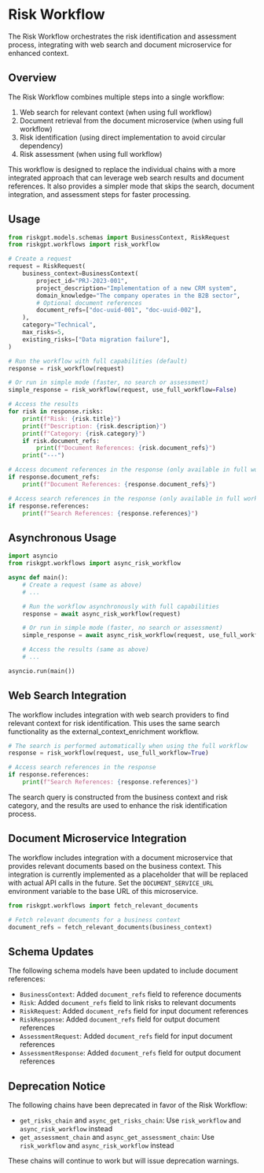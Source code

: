 # Risk Workflow

The Risk Workflow orchestrates the risk identification and assessment process, integrating with web search and document microservice for enhanced context.

## Overview

The Risk Workflow combines multiple steps into a single workflow:

1. Web search for relevant context (when using full workflow)
2. Document retrieval from the document microservice (when using full workflow)
3. Risk identification (using direct implementation to avoid circular dependency)
4. Risk assessment (when using full workflow)

This workflow is designed to replace the individual chains with a more integrated approach that can leverage web search results and document references. It also provides a simpler mode that skips the search, document integration, and assessment steps for faster processing.

## Usage

```python
from riskgpt.models.schemas import BusinessContext, RiskRequest
from riskgpt.workflows import risk_workflow

# Create a request
request = RiskRequest(
    business_context=BusinessContext(
        project_id="PRJ-2023-001",
        project_description="Implementation of a new CRM system",
        domain_knowledge="The company operates in the B2B sector",
        # Optional document references
        document_refs=["doc-uuid-001", "doc-uuid-002"],
    ),
    category="Technical",
    max_risks=5,
    existing_risks=["Data migration failure"],
)

# Run the workflow with full capabilities (default)
response = risk_workflow(request)

# Or run in simple mode (faster, no search or assessment)
simple_response = risk_workflow(request, use_full_workflow=False)

# Access the results
for risk in response.risks:
    print(f"Risk: {risk.title}")
    print(f"Description: {risk.description}")
    print(f"Category: {risk.category}")
    if risk.document_refs:
        print(f"Document References: {risk.document_refs}")
    print("---")

# Access document references in the response (only available in full workflow mode)
if response.document_refs:
    print(f"Document References: {response.document_refs}")

# Access search references in the response (only available in full workflow mode)
if response.references:
    print(f"Search References: {response.references}")
```

## Asynchronous Usage

```python
import asyncio
from riskgpt.workflows import async_risk_workflow

async def main():
    # Create a request (same as above)
    # ...

    # Run the workflow asynchronously with full capabilities
    response = await async_risk_workflow(request)

    # Or run in simple mode (faster, no search or assessment)
    simple_response = await async_risk_workflow(request, use_full_workflow=False)

    # Access the results (same as above)
    # ...

asyncio.run(main())
```

## Web Search Integration

The workflow includes integration with web search providers to find relevant context for risk identification. This uses the same search functionality as the external_context_enrichment workflow.

```python
# The search is performed automatically when using the full workflow
response = risk_workflow(request, use_full_workflow=True)

# Access search references in the response
if response.references:
    print(f"Search References: {response.references}")
```

The search query is constructed from the business context and risk category, and the results are used to enhance the risk identification process.

## Document Microservice Integration

The workflow includes integration with a document microservice that provides relevant documents based on the business context. This integration is currently implemented as a placeholder that will be replaced with actual API calls in the future. Set the `DOCUMENT_SERVICE_URL` environment variable to the base URL of this microservice.

```python
from riskgpt.workflows import fetch_relevant_documents

# Fetch relevant documents for a business context
document_refs = fetch_relevant_documents(business_context)
```

## Schema Updates

The following schema models have been updated to include document references:

- `BusinessContext`: Added `document_refs` field to reference documents
- `Risk`: Added `document_refs` field to link risks to relevant documents
- `RiskRequest`: Added `document_refs` field for input document references
- `RiskResponse`: Added `document_refs` field for output document references
- `AssessmentRequest`: Added `document_refs` field for input document references
- `AssessmentResponse`: Added `document_refs` field for output document references

## Deprecation Notice

The following chains have been deprecated in favor of the Risk Workflow:

- `get_risks_chain` and `async_get_risks_chain`: Use `risk_workflow` and `async_risk_workflow` instead
- `get_assessment_chain` and `async_get_assessment_chain`: Use `risk_workflow` and `async_risk_workflow` instead

These chains will continue to work but will issue deprecation warnings.
